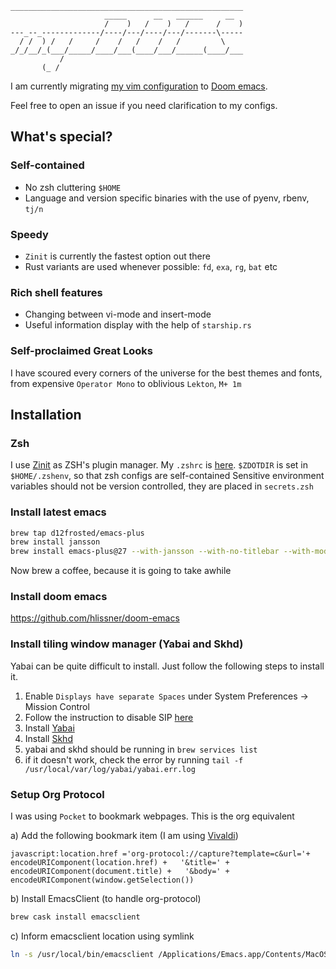 ```
____________________________________________________
                     _____      __   ______     __  
                     /    )   /    )   /      /    )
---_--_-------------/----/---/----/---/-------\-----
  / /  ) /   /     /    /   /    /   /         \    
_/_/__/_(___/_____/____/___(____/___/______(____/___
           /                                        
       (_ /                                         
```

I am currently migrating [my vim configuration](.config/nvim) to [Doom emacs](.doom.d). 

Feel free to open an issue if you need clarification to my configs.

## What's special?

### Self-contained
- No zsh cluttering `$HOME`
- Language and version specific binaries with the use of pyenv, rbenv, `tj/n`

### Speedy
- `Zinit` is currently the fastest option out there
- Rust variants are used whenever possible: `fd`, `exa`, `rg`, `bat` etc

### Rich shell features
- Changing between vi-mode and insert-mode
- Useful information display with the help of `starship.rs`

### Self-proclaimed Great Looks
I have scoured every corners of the universe for the best themes and fonts, from expensive `Operator Mono` to oblivious `Lekton`, `M+ 1m`

## Installation

### Zsh
I use [Zinit](https://github.com/zdharma/zinit) as ZSH's plugin manager. My `.zshrc` is [here](.config/zsh/.zshrc).
`$ZDOTDIR` is set in `$HOME/.zshenv`, so that zsh configs are self-contained
Sensitive environment variables should not be version controlled, they are placed in `secrets.zsh`


### Install latest emacs
```sh
brew tap d12frosted/emacs-plus
brew install jansson 
brew install emacs-plus@27 --with-jansson --with-no-titlebar --with-modern-black-variant-icon
```
Now brew a coffee, because it is going to take awhile

### Install doom emacs

https://github.com/hlissner/doom-emacs

### Install tiling window manager (Yabai and Skhd)

Yabai can be quite difficult to install. Just follow the following steps to install it.

1. Enable `Displays have separate Spaces` under System Preferences -> Mission Control
2. Follow the instruction to disable SIP [here](https://github.com/koekeishiya/yabai/wiki/Disabling-System-Integrity-Protection)
3. Install [Yabai](https://github.com/koekeishiya/yabai/wiki/Installing-yabai-(latest-release))
4. Install [Skhd](https://github.com/koekeishiya/skhd)
5. yabai and skhd should be running in `brew services list`
6. if it doesn't work, check the error by running `tail -f /usr/local/var/log/yabai/yabai.err.log`

### Setup Org Protocol 

I was using `Pocket` to bookmark webpages. This is the org equivalent

a) Add the following bookmark item (I am using [Vivaldi](https://vivaldi.com))
``` 
javascript:location.href ='org-protocol://capture?template=c&url='+   encodeURIComponent(location.href) +   '&title=' + encodeURIComponent(document.title) +   '&body=' + encodeURIComponent(window.getSelection())
```

b) Install EmacsClient (to handle org-protocol)

``` sh
brew cask install emacsclient
```

c) Inform emacsclient location using symlink

``` sh
ln -s /usr/local/bin/emacsclient /Applications/Emacs.app/Contents/MacOS/bin-x86_64-10_9/emacsclient
```



